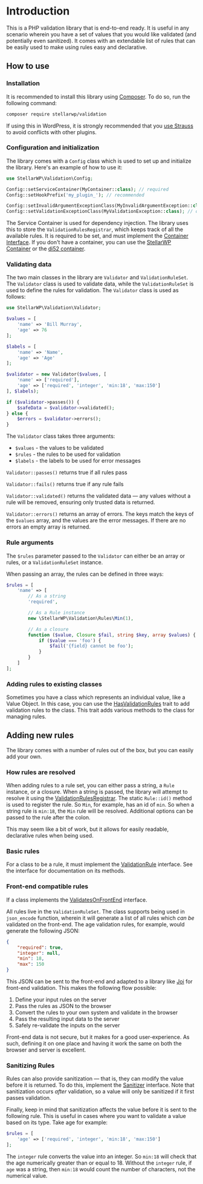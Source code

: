 # Introduction

This is a PHP validation library that is end-to-end ready. It is useful in any scenario wherein you have a set of values
that you would like validated (and potentially even sanitized). It comes with an extendable list of rules that can be
easily used to make using rules easy and declarative.


## How to use

### Installation

It is recommended to install this library using [Composer](https://getcomposer.org/). To do so, run the following
command:

```bash
composer require stellarwp/validation
```

If using this in WordPress, it is strongly recommended that
you [use Strauss](https://github.com/stellarwp/global-docs/blob/main/docs/strauss-setup.md)
to avoid conflicts with other plugins.

### Configuration and initialization

The library comes with a `Config` class which is used to set up and initialize the library. Here's an example of how to
use it:

```php
use StellarWP\Validation\Config;

Config::setServiceContainer(MyContainer::class); // required
Config::setHookPrefix('my_plugin_'); // recommended

Config::setInvalidArgumentExceptionClass(MyInvalidArgumentException::class); // optional
Config::setValidationExceptionClass(MyValidationException::class); // optional
```

The Service Container is used for dependency injection. The library uses this to store the `ValidationRulesRegistrar`,
which keeps track of all the available rules. It is required to be set, and must implement
the [Container Interface](https://github.com/stellarwp/container-contract).
If you don't have a container, you can use the [StellarWP Container](https://github.com/stellarwp/container) or the
[di52 container](https://github.com/lucatume/di52).

### Validating data

The two main classes in the library are `Validator` and `ValidationRuleSet`. The `Validator` class is used to validate
data, while the `ValidationRuleSet` is used to define the rules for validation. The `Validator` class is used as
follows:

```php
use StellarWP\Validation\Validator;

$values = [
    'name' => 'Bill Murray',
    'age' => 76
];

$labels = [
    'name' => 'Name',
    'age' => 'Age'
];

$validator = new Validator($values, [
    'name' => ['required'],
    'age' => ['required', 'integer', 'min:18', 'max:150']
], $labels);

if ($validator->passes()) {
    $safeData = $validator->validated();
} else {
    $errors = $validator->errors();
}
```

The `Validator` class takes three arguments:
- `$values` - the values to be validated
- `$rules` - the rules to be used for validation
- `$labels` - the labels to be used for error messages

`Validator::passes()` returns true if all rules pass

`Validator::fails()` returns true if any rule fails

`Validator::validated()` returns the validated data — any values without a rule will be removed, ensuring only trusted
data is returned.

`Validator::errors()` returns an array of errors. The keys match the keys of the `$values` array, and the values are
the error messages. If there are no errors an empty array is returned.

### Rule arguments
The `$rules` parameter passed to the `Validator` can either be an array or rules, or a `ValidationRuleSet` instance.

When passing an array, the rules can be defined in three ways:
```php
$rules = [
    'name' => [
        // As a string
        'required',

        // As a Rule instance
        new \StellarWP\Validation\Rules\Min(1),

        // As a closure
        function ($value, Closure $fail, string $key, array $values) {
            if ($value === 'foo') {
                $fail('{field} cannot be foo');
            }
        }
    ]
];
```

### Adding rules to existing classes
Sometimes you have a class which represents an individual value, like a Value Object. In this case, you can use the
[HasValidationRules](src/Concerns/HasValidationRules.php) trait to add validation rules to the class. This trait adds
various methods to the class for managing rules.

## Adding new rules
The library comes with a number of rules out of the box, but you can easily add your own.

### How rules are resolved
When adding rules to a rule set, you can either pass a string, a `Rule` instance, or a closure. When a string is passed,
the library will attempt to resolve it using the [ValidationRulesRegistrar](src/ValidationRulesRegistrar.php). The
static `Rule::id()` method is used to register the rule. So `Min`, for example, has an id of `min`. So when a string
rule is `min:18`, the `Min` rule will be resolved. Additional options can be passed to the rule after the colon.

This may seem like a bit of work, but it allows for easily readable, declarative rules when being used.

### Basic rules
For a class to be a rule, it must implement the [ValidationRule](src/Contracts/ValidationRule.php) interface. See the
interface for documentation on its methods.

### Front-end compatible rules
If a class implements the [ValidatesOnFrontEnd](src/Contracts/ValidatesOnFrontEnd.php) interface.

All rules live in the `ValidationRuleSet`. The class supports being used in `json_encode` function, wherein it will
generate a list of all rules which *can be* validated on the front-end. The age validation rules, for example, would
generate the following JSON:

```json
{
    "required": true,
    "integer": null,
    "min": 18,
    "max": 150
}
```

This JSON can be sent to the front-end and adapted to a library like [Joi](https://joi.dev/) for front-end validation.
This makes the following flow possible:

1. Define your input rules on the server
2. Pass the rules as JSON to the browser
3. Convert the rules to your own system and validate in the browser
4. Pass the resulting input data to the server
5. Safely re-validate the inputs on the server

Front-end data is not secure, but it makes for a good user-experience. As such, defining it on one place and having it
work the same on both the browser and server is excellent.

### Sanitizing Rules
Rules can also provide sanitization — that is, they can modify the value before it is returned. To do this, implement
the [Sanitizer](src/Contracts/Sanitizer.php) interface. Note that sanitization occurs *after* validation, so a value
will only be sanitized if it first passes validation.

Finally, keep in mind that sanitization affects the value before it is sent to the following rule. This is useful in
cases where you want to validate a value based on its type. Take age for example:

```php
$rules = [
    'age' => ['required', 'integer', 'min:18', 'max:150']
];
```

The `integer` rule converts the value into an integer. So `min:18` will check that the age numerically greater than or
equal to 18. Without the `integer` rule, if `age` was a string, then `min:18` would count the number of characters, not
the numerical value.
